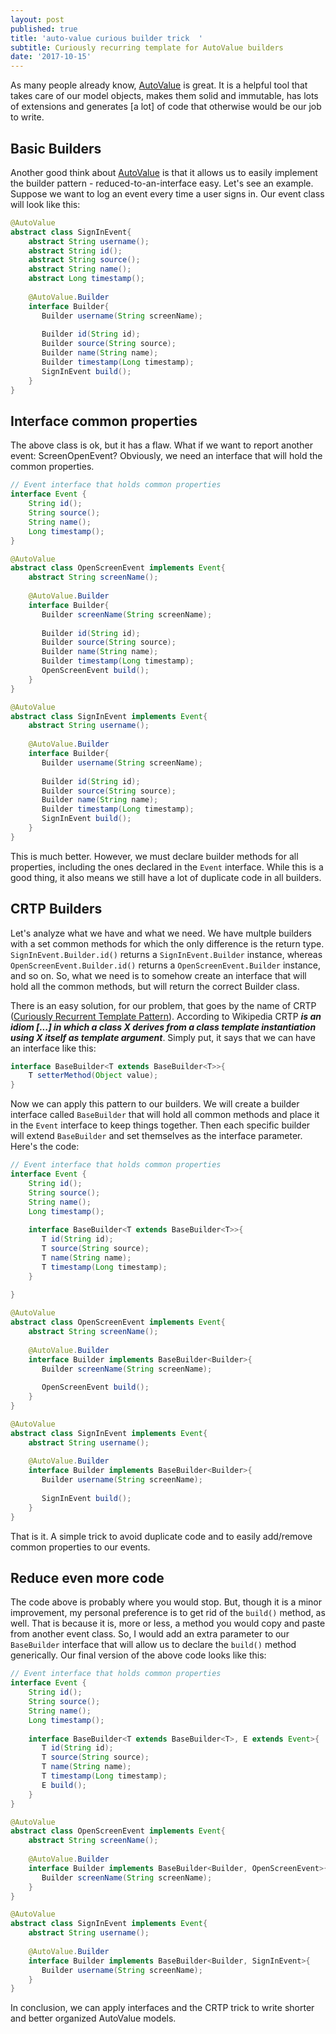 ```yaml
---
layout: post
published: true
title: 'auto-value curious builder trick  '
subtitle: Curiously recurring template for AutoValue builders
date: '2017-10-15'
---
```


As many people already know, [AutoValue](https://github.com/google/auto/blob/master/value/userguide/index.md) is great. It is a helpful tool that takes care of our model objects, makes them solid and immutable, has lots of extensions and generates \[a lot\] of code that otherwise would be our job to write. 

## Basic Builders 
Another good think about [AutoValue](https://github.com/google/auto/blob/master/value/userguide/index.md) is that it allows us to easily implement the builder pattern -  reduced-to-an-interface easy.  Let's see an example. Suppose we want to log an event every time a user signs in. Our event class will look like this:

```java
@AutoValue
abstract class SignInEvent{
    abstract String username();
    abstract String id();
    abstract String source();
    abstract String name();
    abstract Long timestamp();
    
    @AutoValue.Builder
    interface Builder{
       Builder username(String screenName);
                      
       Builder id(String id);
       Builder source(String source);
       Builder name(String name);
       Builder timestamp(Long timestamp);
       SignInEvent build();
    }
}
```

## Interface common properties

The above class is ok, but it has a flaw. What if we want to report another event: ScreenOpenEvent? Obviously, we need an interface that will hold the common properties.

```java
// Event interface that holds common properties
interface Event {
    String id();
    String source();
    String name();
    Long timestamp();
}

@AutoValue
abstract class OpenScreenEvent implements Event{
    abstract String screenName();
    
    @AutoValue.Builder
    interface Builder{
       Builder screenName(String screenName);
                      
       Builder id(String id);
       Builder source(String source);
       Builder name(String name);
       Builder timestamp(Long timestamp);
       OpenScreenEvent build();
    }
}

@AutoValue
abstract class SignInEvent implements Event{
    abstract String username();
    
    @AutoValue.Builder
    interface Builder{
       Builder username(String screenName);
                      
       Builder id(String id);
       Builder source(String source);
       Builder name(String name);
       Builder timestamp(Long timestamp);
       SignInEvent build();
    }
}
```

This is much better. However, we must declare builder methods for all properties, including the ones declared in the ```Event``` interface. While this is a good thing, it also means we still have a lot of duplicate code in all builders.

## CRTP Builders

Let's analyze what we have and what we need. We have multple builders with a set common methods for which the only difference is the return type. ```SignInEvent.Builder.id()``` returns a ```SignInEvent.Builder``` instance, whereas ```OpenScreenEvent.Builder.id()``` returns a ```OpenScreenEvent.Builder``` instance, and so on. So, what we need is to somehow create an interface that will hold all the common methods, but will return the correct Builder class.

There is an easy solution, for our problem, that goes by the name of CRTP ([Curiously Recurrent Template Pattern](https://en.wikipedia.org/wiki/Curiously_recurring_template_pattern)). According to Wikipedia CRTP ***is an idiom \[...\] in which a class X derives from a class template instantiation using X itself as template argument***. Simply put, it says that we can have an interface like this:

```java
interface BaseBuilder<T extends BaseBuilder<T>>{
	T setterMethod(Object value);
}
```

Now we can apply this pattern to our builders. We will create a builder interface called ```BaseBuilder``` that will hold all common methods and place it in the ```Event``` interface to keep things together. Then each specific builder will extend ```BaseBuilder``` and set themselves as the interface parameter. Here's the code:

```java
// Event interface that holds common properties
interface Event {
    String id();
    String source();
    String name();
    Long timestamp();
    
    interface BaseBuilder<T extends BaseBuilder<T>>{
       T id(String id);
       T source(String source);
       T name(String name);
       T timestamp(Long timestamp);
    }
            
}

@AutoValue
abstract class OpenScreenEvent implements Event{
    abstract String screenName();
    
    @AutoValue.Builder
    interface Builder implements BaseBuilder<Builder>{
       Builder screenName(String screenName);
                     
       OpenScreenEvent build();
    }
}

@AutoValue
abstract class SignInEvent implements Event{
    abstract String username();
    
    @AutoValue.Builder
    interface Builder implements BaseBuilder<Builder>{
       Builder username(String screenName);
                      
       SignInEvent build();
    }
}
```

That is it. A simple trick to avoid duplicate code and to easily add/remove common properties to our events.

## Reduce even more code

The code above is probably where you would stop. But, though it is a minor improvement, my personal preference is to get rid of the ```build()``` method, as well. That is because it is, more or less, a method you would copy and paste from another event class. So, I would add an extra parameter to our ```BaseBuilder``` interface that will allow us to declare the ```build()``` method generically. Our final version of the above code looks like this:


```java
// Event interface that holds common properties
interface Event {
    String id();
    String source();
    String name();
    Long timestamp();
    
    interface BaseBuilder<T extends BaseBuilder<T>, E extends Event>{
       T id(String id);
       T source(String source);
       T name(String name);
       T timestamp(Long timestamp);
       E build();
    }        
}

@AutoValue
abstract class OpenScreenEvent implements Event{
    abstract String screenName();
    
    @AutoValue.Builder
    interface Builder implements BaseBuilder<Builder, OpenScreenEvent>{
       Builder screenName(String screenName);
    }
}

@AutoValue
abstract class SignInEvent implements Event{
    abstract String username();
    
    @AutoValue.Builder
    interface Builder implements BaseBuilder<Builder, SignInEvent>{
       Builder username(String screenName);
    }
}
```

In conclusion, we can apply interfaces and the CRTP trick to write shorter and better organized AutoValue models.
